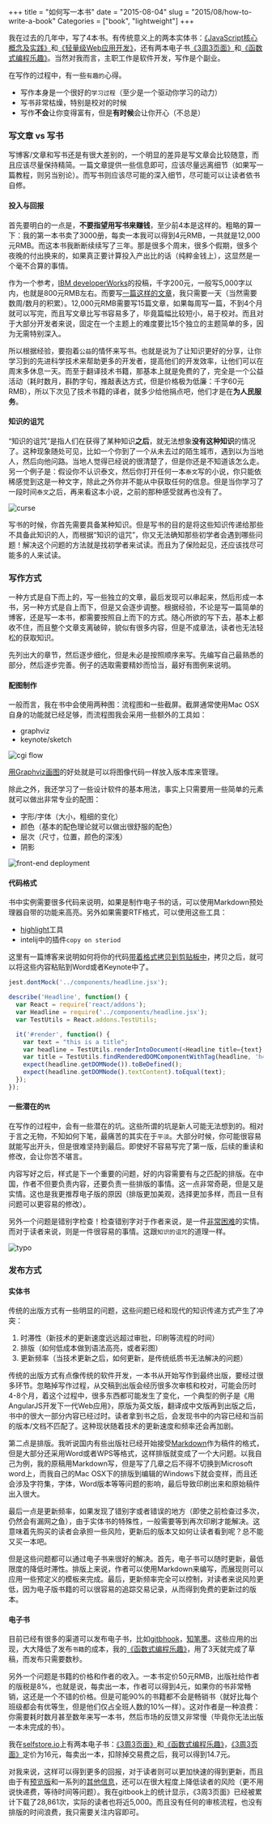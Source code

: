 +++
title = "如何写一本书"
date = "2015-08-04"
slug = "2015/08/how-to-write-a-book"
Categories = ["book", "lightweight"]
+++

我在过去的几年中，写了4本书。有传统意义上的两本实体书：[《JavaScript核心概念及实践》](http://www.amazon.cn/JavaScript%E6%A0%B8%E5%BF%83%E6%A6%82%E5%BF%B5%E5%8F%8A%E5%AE%9E%E8%B7%B5-%E9%82%B1%E4%BF%8A%E6%B6%9B/dp/B00COG3YVU/ref=sr_1_1?s=books&ie=UTF8&qid=1438658024&sr=1-1)和[《轻量级Web应用开发》](http://www.amazon.cn/%E8%BD%BB%E9%87%8F%E7%BA%A7Web%E5%BA%94%E7%94%A8%E5%BC%80%E5%8F%91-%E9%82%B1%E4%BF%8A%E6%B6%9B/dp/B012R5A1NQ/ref=sr_1_2?s=books&ie=UTF8&qid=1438658024&sr=1-2)，还有两本电子书[《3周3页面》](https://selfstore.io/products/348)和[《函数式编程乐趣》](https://selfstore.io/products/351)。当然对我而言，主职工作是软件开发，写作是个副业。

在写作的过程中，有一些`有趣的`心得。

-  写作本身是一个很好的`学习过程`（至少是一个驱动你学习的动力）
-  写书非常枯燥，特别是校对的时候
-  写作**不会**让你变得富有，但是**有时候**会让你开心（不总是）

### 写文章 vs 写书

写博客/文章和写书还是有很大差别的，一个明显的差异是写文章会比较随意，而且应该尽量保持精简。一篇文章提供一些信息即可，应该尽量远离细节（如果写一篇教程，则另当别论）。而写书则应该尽可能的深入细节，尽可能可以让读者依书自修。

#### 投入与回报

首先要明白的一点是，**不要指望用写书来赚钱**，至少前4本是这样的。粗略的算一下：我的第一本书卖了3000册，每卖一本我可以得到4元RMB，一共就是12,000元RMB。而这本书我断断续续写了三年。那是很多个周末，很多个假期，很多个夜晚的付出换来的，如果真正要计算投入产出比的话（纯粹金钱上），这显然是一个毫不合算的事情。

作为一个参考，[IBM developerWorks](http://www.ibm.com/developerworks/cn/author/)的投稿，千字200元，一般写5,000字以内，也就是800元RMB左右。而要写[一篇这样的文章](http://icodeit.org/about-me/)，我只需要一天（当然需要数周/数月的积累）。12,000元RMB需要写15篇文章，如果每周写一篇，不到4个月就可以写完，而且写文章比写书容易多了，毕竟篇幅比较短小，易于校对。而且对于大部分开发者来说，固定在一个主题上的难度要比15个独立的主题简单的多，因为无需特别深入。

所以根据经验，要抱着`公益`的情怀来写书。也就是说为了让知识更好的分享，让你学习到的先进科学技术来帮助更多的开发者，提高他们的开发效率，让他们可以在周末多休息一天。而至于翻译技术书籍，那基本上就是免费的了，完全是一个公益活动（耗时数月，斟酌字句，推敲表达方式，但是价格极为低廉：千字60元RMB），所以下次见了技术书籍的译者，就多少给他捐点吧，他们才是在**为人民服务**。

#### 知识的诅咒

“知识的诅咒”是指人们在获得了某种知识**之后**，就无法想象**没有这种知识**的情况了。这种现象随处可见，比如一个你到了一个从未去过的陌生城市，遇到以为当地人，然后向他问路。当地人觉得已经说的很清楚了，但是你还是不知道该怎么走。另一个例子是：假设你不认识泰文，然后你打开任何一本`泰文`写的小说，你只能依稀感觉到这是一种文字，除此之外你并不能从中获取任何的信息。但是当你学习了一段时间`泰文`之后，再来看这本小说，之前的那种感受就再也没有了。

![curse](/images/2015/08/curse-resized.jpg)

写书的时候，你首先需要具备某种知识。但是写书的目的是将这些知识传递给那些不具备此知识的人，而根据“知识的诅咒”，你又无法确知那些初学者会遇到哪些问题！解决这个问题的方法就是找初学者来试读。而且为了保险起见，还应该找尽可能多的人来试读。

### 写作方式

一种方式是自下而上的，写一些独立的文章，最后发现可以串起来，然后形成一本书，另一种方式是自上而下，但是又会逐步调整。根据经验，不论是写一篇简单的博客，还是写一本书，都需要按照自上而下的方式。随心所欲的写下去，基本上都收不住，而且整个文章支离破碎，貌似有很多内容，但是不成章法，读者也无法轻松的获取知识。

先列出大的章节，然后逐步细化，但是未必是按照顺序来写。先编写自己最熟悉的部分，然后逐步完善。例子的选取需要精妙而恰当，最好有图例来说明。

#### 配图制作

一般而言，我在书中会使用两种图：流程图和一些截屏。截屏通常使用Mac OSX自身的功能就已经足够，而流程图我会采用一些额外的工具如：

-  graphviz
-  keynote/sketch

![cgi flow](/images/2015/08/cgi.png)

[用Graphviz画图](http://icodeit.org/2012/01/%E4%BD%BF%E7%94%A8graphviz%E7%BB%98%E5%88%B6%E6%B5%81%E7%A8%8B%E5%9B%BE/)的好处就是可以将图像代码一样放入版本库来管理。

除此之外，我还学习了一些设计软件的基本用法，事实上只需要用一些简单的元素就可以做出非常专业的配图：

-  字形/字体（大小，粗细的变化）
-  颜色（基本的配色理论就可以做出很舒服的配色）
-  层次（尺寸，位置，颜色的深浅）
-  阴影

![front-end deployment](/images/2015/06/mock-server-resized.png)

#### 代码格式

书中实例需要很多代码来说明，如果是制作电子书的话，可以使用Markdown预处理器自带的功能来高亮。另外如果需要RTF格式，可以使用这些工具：

-  [highlight]()工具
-  intelij中的插件`copy on steriod`

这里有一篇博客来说明如何将你的代码[带着格式拷贝到剪贴板中](http://icodeit.org/2015/01/copy-code-with-style/)，拷贝之后，就可以将这些内容粘贴到Word或者Keynote中了。

```js
jest.dontMock('../components/headline.jsx');

describe('Headline', function() {
  var React = require('react/addons');
  var Headline = require('../components/headline.jsx');
  var TestUtils = React.addons.TestUtils;

  it('#render', function() {
    var text = "this is a title";
    var headline = TestUtils.renderIntoDocument(<Headline title={text} />);
    var title = TestUtils.findRenderedDOMComponentWithTag(headline, 'h4');
    expect(headline.getDOMNode()).toBeDefined();
    expect(headline.getDOMNode().textContent).toEqual(text);
  });
});
```

#### 一些潜在的`坑`

在写作的过程中，会有一些潜在的坑。这些所谓的坑是新人可能无法想到的。相对于言之无物，不知如何下笔，最痛苦的其实在于`平淡`。大部分时候，你可能很容易就能写出开头，但是很难坚持到最后。即使好不容易写完了第一版，后续的重读和修改，会让你苦不堪言。

内容写好之后，样式是下一个重要的问题，好的内容需要有与之匹配的排版。在中国，作者不但要负责内容，还要负责一些排版的事情。这一点非常奇葩，但是又是实情。这也是我更推荐电子版的原因（排版更加美观，选择更加多样，而且一旦有问题可以更容易的修改）。

另外一个问题是错别字检查！检查错别字对于作者来说，是一件[非常困难](http://www.guokr.com/article/439010/)的实情。而对于读者来说，则是一件很容易的事情。这跟`知识的诅咒`的道理一样。

![typo](/images/2015/08/typo.jpg)

### 发布方式

#### 实体书

传统的出版方式有一些明显的问题，这些问题已经和现代的知识传递方式产生了冲突：

1.  时滞性（新技术的更新速度远远超过审批，印刷等流程的时间）
2.  排版（如何低成本做到语法高亮，或者彩图）
3.  更新频率（当技术更新之后，如何更新，是传统纸质书无法解决的问题）

传统的出版方式有点像传统的软件开发，一本书从开始写作到最终出版，要经过很多环节。忽略掉写作过程，从交稿到出版会经历很多次审核和校对，可能会历时4-8个月，着这个过程中，很多东西都可能发生了变化，一个典型的例子是《用AngularJS开发下一代Web应用》，原版为英文版，翻译成中文版再到出版之后，书中的很大一部分内容已经过时。读者拿到书之后，会发现书中的内容已经和当前的版本/文档不匹配了。这种现状随着技术的更新速度和频率还会再加剧。

第二点是排版。我听说国内有些出版社已经开始接受[Markdown](http://wowubuntu.com/markdown/)作为稿件的格式，但是大部分还采用Word或者WPS等格式，这样排版就变成了一个大问题。以我自己为例，我的原稿用Markdown写，但是写了几章之后不得不切换到Microsoft word上，而我自己的Mac OSX下的排版到编辑的Windows下就会变样，而且还会涉及字符集，字体，Word版本等等问题的影响，最后导致印刷出来和原始稿件出入很大。

最后一点是更新频率，如果发现了错别字或者错误的地方（即使之前检查过多次，仍然会有漏网之鱼），由于实体书的特殊性，一般需要等到再次印刷才能解决。这意味着先购买的读者会承担一些风险，更新后的版本又如何让读者看到呢？总不能又买一本吧。

但是这些问题都可以通过电子书来很好的解决。首先，电子书可以随时更新，最低限度的降低时滞性。排版上来说，作者可以使用Markdown来编写，而展现则可以应用一些预定义的模板来完成。最后，更新频率完全可以控制，对读者来说风险更低，因为电子版书籍的可以很容易的追踪交易记录，从而得到免费的更新过的版本。

#### 电子书

目前已经有很多的渠道可以发布电子书，比如[gitbhook](https://www.gitbook.com/)，[知笔墨](http://zhibimo.com/)。这些应用的出现，大大降低了发布`书籍`的成本，我的[《函数式编程乐趣》](https://selfstore.io/products/348)，用了3天就完成了草稿，而发布只需要数秒。

另外一个问题是书籍的价格和作者的收入。一本书定价50元RMB，出版社给作者的版税是8%，也就是说，每卖出一本，作者可以得到4元，如果你的书非常畅销，这还是一个不错的价格。但是可能90%的书籍都不会是畅销书（就好比每个班级都会有优等生，但是他们仅占全班人数的10%一样）。这对作者是一种浪费：你需要耗时数月甚至数年来写一本书，然后市场的反馈又非常慢（毕竟你无法出版一本未完成的书）。

我在[selfstore.io](https://selfstore.io/)上有两本电子书：[《3周3页面》](https://selfstore.io/products/348)和[《函数式编程乐趣》](https://selfstore.io/products/351)，[《3周3页面》](https://selfstore.io/products/348)定价为16元，每卖出一本，扣除掉交易费之后，我可以得到14.7元。

对我来说，这样可以得到更多的回报，对于读者则可以更加快速的得到更新，而且由于有[预览版](https://www.gitbook.com/book/juntao/3-web-designs-in-3-weeks/details)和一系列的[其他信息](http://icodeit.org/3p3w/)，还可以在很大程度上降低读者的风险（更不用说快递费，等待时间等问题）。我在gitbook上的统计显示，《3周3页面》已经被累计下载了28,861次，实际的读者也将近5,000。而且没有任何的审核流程，也没有排版的时间浪费，我只需要关注内容即可。

